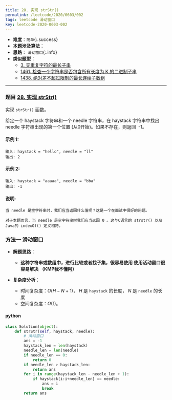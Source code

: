 ```yaml
---
title: 28. 实现 strStr()
permalink: /leetcode/2020/0603/002
tags: leetcode 滑动窗口
key: leetcode-2020-0603-002
---
```

- __难度__：`简单`{:.success}
- __本题涉及算法__：
- __思路__：   `滑动窗口`{:.info}
- __类似题型__：
    - [3. 无重复字符的最长子串](https://leetcode-cn.com/problems/longest-substring-without-repeating-characters/)
    - [1461. 检查一个字符串是否包含所有长度为 K 的二进制子串](https://leetcode-cn.com/problems/check-if-a-string-contains-all-binary-codes-of-size-k/)
    - [1438. 绝对差不超过限制的最长连续子数组](https://leetcode-cn.com/problems/longest-continuous-subarray-with-absolute-diff-less-than-or-equal-to-limit/)

---
### 题目 [28. 实现 strStr()](https://leetcode-cn.com/problems/implement-strstr/)
实现 `strStr()` 函数。

给定一个 haystack 字符串和一个 needle 字符串，在 haystack 字符串中找出 needle 字符串出现的第一个位置 (从0开始)。如果不存在，则返回  -1。

#### 示例 1:
```
输入: haystack = "hello", needle = "ll"
输出: 2
```
#### 示例 2:
```
输入: haystack = "aaaaa", needle = "bba"
输出: -1
```
#### 说明:
```
当 needle 是空字符串时，我们应当返回什么值呢？这是一个在面试中很好的问题。

对于本题而言，当 needle 是空字符串时我们应当返回 0 。这与C语言的 strstr() 以及 Java的 indexOf() 定义相符。
```

### 方法一 滑动窗口
- __解题思路__：
    - __这种字符串或数组中，进行比较或者找子集，很容易使用 使用活动窗口很容易解决 （KMP我不懂阿）__

- __复杂度分析__：
    - 时间复杂度：$O(H-N+1)$， $H$ 是 `haystack` 的长度， $N$ 是 `needle` 的长度
    - 空间复杂度：$O(1)$。

#### python
```python
class Solution(object):
    def strStr(self, haystack, needle):
        # 滑动窗口
        ans = -1
        haystack_len = len(haystack)
        needle_len = len(needle)
        if needle_len == 0:
            return 0
        if needle_len > haystack_len:
            return ans
        for i in range(haystack_len - needle_len + 1):
            if haystack[i:i+needle_len] == needle:
                ans = i
                break
        return ans
```
